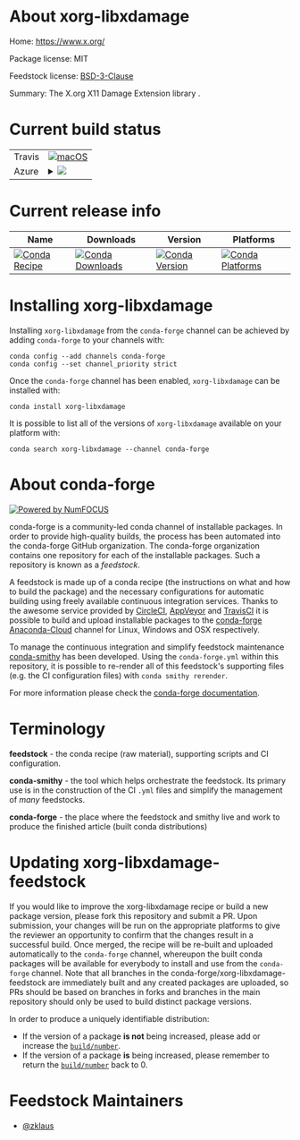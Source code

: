 About xorg-libxdamage
=====================

Home: https://www.x.org/

Package license: MIT

Feedstock license: [BSD-3-Clause](https://github.com/conda-forge/xorg-libxdamage-feedstock/blob/master/LICENSE.txt)

Summary: The X.org X11 Damage Extension library .

Current build status
====================


<table><tr>
    <td>Travis</td>
    <td>
      <a href="https://travis-ci.com/conda-forge/xorg-libxdamage-feedstock">
        <img alt="macOS" src="https://img.shields.io/travis/com/conda-forge/xorg-libxdamage-feedstock/master.svg?label=macOS">
      </a>
    </td>
  </tr>
    
  <tr>
    <td>Azure</td>
    <td>
      <details>
        <summary>
          <a href="https://dev.azure.com/conda-forge/feedstock-builds/_build/latest?definitionId=9476&branchName=master">
            <img src="https://dev.azure.com/conda-forge/feedstock-builds/_apis/build/status/xorg-libxdamage-feedstock?branchName=master">
          </a>
        </summary>
        <table>
          <thead><tr><th>Variant</th><th>Status</th></tr></thead>
          <tbody><tr>
              <td>linux_64</td>
              <td>
                <a href="https://dev.azure.com/conda-forge/feedstock-builds/_build/latest?definitionId=9476&branchName=master">
                  <img src="https://dev.azure.com/conda-forge/feedstock-builds/_apis/build/status/xorg-libxdamage-feedstock?branchName=master&jobName=linux&configuration=linux_64_" alt="variant">
                </a>
              </td>
            </tr><tr>
              <td>linux_aarch64</td>
              <td>
                <a href="https://dev.azure.com/conda-forge/feedstock-builds/_build/latest?definitionId=9476&branchName=master">
                  <img src="https://dev.azure.com/conda-forge/feedstock-builds/_apis/build/status/xorg-libxdamage-feedstock?branchName=master&jobName=linux&configuration=linux_aarch64_" alt="variant">
                </a>
              </td>
            </tr><tr>
              <td>linux_ppc64le</td>
              <td>
                <a href="https://dev.azure.com/conda-forge/feedstock-builds/_build/latest?definitionId=9476&branchName=master">
                  <img src="https://dev.azure.com/conda-forge/feedstock-builds/_apis/build/status/xorg-libxdamage-feedstock?branchName=master&jobName=linux&configuration=linux_ppc64le_" alt="variant">
                </a>
              </td>
            </tr><tr>
              <td>osx_64</td>
              <td>
                <a href="https://dev.azure.com/conda-forge/feedstock-builds/_build/latest?definitionId=9476&branchName=master">
                  <img src="https://dev.azure.com/conda-forge/feedstock-builds/_apis/build/status/xorg-libxdamage-feedstock?branchName=master&jobName=osx&configuration=osx_64_" alt="variant">
                </a>
              </td>
            </tr><tr>
              <td>osx_arm64</td>
              <td>
                <a href="https://dev.azure.com/conda-forge/feedstock-builds/_build/latest?definitionId=9476&branchName=master">
                  <img src="https://dev.azure.com/conda-forge/feedstock-builds/_apis/build/status/xorg-libxdamage-feedstock?branchName=master&jobName=osx&configuration=osx_arm64_" alt="variant">
                </a>
              </td>
            </tr><tr>
              <td>win_64</td>
              <td>
                <a href="https://dev.azure.com/conda-forge/feedstock-builds/_build/latest?definitionId=9476&branchName=master">
                  <img src="https://dev.azure.com/conda-forge/feedstock-builds/_apis/build/status/xorg-libxdamage-feedstock?branchName=master&jobName=win&configuration=win_64_" alt="variant">
                </a>
              </td>
            </tr>
          </tbody>
        </table>
      </details>
    </td>
  </tr>
</table>

Current release info
====================

| Name | Downloads | Version | Platforms |
| --- | --- | --- | --- |
| [![Conda Recipe](https://img.shields.io/badge/recipe-xorg--libxdamage-green.svg)](https://anaconda.org/conda-forge/xorg-libxdamage) | [![Conda Downloads](https://img.shields.io/conda/dn/conda-forge/xorg-libxdamage.svg)](https://anaconda.org/conda-forge/xorg-libxdamage) | [![Conda Version](https://img.shields.io/conda/vn/conda-forge/xorg-libxdamage.svg)](https://anaconda.org/conda-forge/xorg-libxdamage) | [![Conda Platforms](https://img.shields.io/conda/pn/conda-forge/xorg-libxdamage.svg)](https://anaconda.org/conda-forge/xorg-libxdamage) |

Installing xorg-libxdamage
==========================

Installing `xorg-libxdamage` from the `conda-forge` channel can be achieved by adding `conda-forge` to your channels with:

```
conda config --add channels conda-forge
conda config --set channel_priority strict
```

Once the `conda-forge` channel has been enabled, `xorg-libxdamage` can be installed with:

```
conda install xorg-libxdamage
```

It is possible to list all of the versions of `xorg-libxdamage` available on your platform with:

```
conda search xorg-libxdamage --channel conda-forge
```


About conda-forge
=================

[![Powered by
NumFOCUS](https://img.shields.io/badge/powered%20by-NumFOCUS-orange.svg?style=flat&colorA=E1523D&colorB=007D8A)](https://numfocus.org)

conda-forge is a community-led conda channel of installable packages.
In order to provide high-quality builds, the process has been automated into the
conda-forge GitHub organization. The conda-forge organization contains one repository
for each of the installable packages. Such a repository is known as a *feedstock*.

A feedstock is made up of a conda recipe (the instructions on what and how to build
the package) and the necessary configurations for automatic building using freely
available continuous integration services. Thanks to the awesome service provided by
[CircleCI](https://circleci.com/), [AppVeyor](https://www.appveyor.com/)
and [TravisCI](https://travis-ci.com/) it is possible to build and upload installable
packages to the [conda-forge](https://anaconda.org/conda-forge)
[Anaconda-Cloud](https://anaconda.org/) channel for Linux, Windows and OSX respectively.

To manage the continuous integration and simplify feedstock maintenance
[conda-smithy](https://github.com/conda-forge/conda-smithy) has been developed.
Using the ``conda-forge.yml`` within this repository, it is possible to re-render all of
this feedstock's supporting files (e.g. the CI configuration files) with ``conda smithy rerender``.

For more information please check the [conda-forge documentation](https://conda-forge.org/docs/).

Terminology
===========

**feedstock** - the conda recipe (raw material), supporting scripts and CI configuration.

**conda-smithy** - the tool which helps orchestrate the feedstock.
                   Its primary use is in the construction of the CI ``.yml`` files
                   and simplify the management of *many* feedstocks.

**conda-forge** - the place where the feedstock and smithy live and work to
                  produce the finished article (built conda distributions)


Updating xorg-libxdamage-feedstock
==================================

If you would like to improve the xorg-libxdamage recipe or build a new
package version, please fork this repository and submit a PR. Upon submission,
your changes will be run on the appropriate platforms to give the reviewer an
opportunity to confirm that the changes result in a successful build. Once
merged, the recipe will be re-built and uploaded automatically to the
`conda-forge` channel, whereupon the built conda packages will be available for
everybody to install and use from the `conda-forge` channel.
Note that all branches in the conda-forge/xorg-libxdamage-feedstock are
immediately built and any created packages are uploaded, so PRs should be based
on branches in forks and branches in the main repository should only be used to
build distinct package versions.

In order to produce a uniquely identifiable distribution:
 * If the version of a package **is not** being increased, please add or increase
   the [``build/number``](https://docs.conda.io/projects/conda-build/en/latest/resources/define-metadata.html#build-number-and-string).
 * If the version of a package **is** being increased, please remember to return
   the [``build/number``](https://docs.conda.io/projects/conda-build/en/latest/resources/define-metadata.html#build-number-and-string)
   back to 0.

Feedstock Maintainers
=====================

* [@zklaus](https://github.com/zklaus/)


<!-- dummy commit to enable rerendering -->

